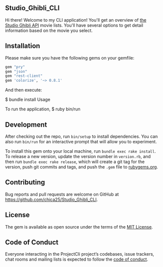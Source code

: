 ## Studio_Ghibli_CLI

Hi there! Welcome to my CLI application! You'll get an overview of [the Studio Ghibli API](https://ghibliapi.herokuapp.com) movie lists. You'll have several options to get detail information based on the movie you select.  

## Installation

Please make sure you have the following gems on your gemfile:

```ruby
gem "pry"
gem "json"
gem "rest-client"
gem 'colorize', '~> 0.8.1'
```

And then execute:

$ bundle install 
 Usage

To run the application, $ ruby bin/run
	
## Development

After checking out the repo, run `bin/setup` to install dependencies. You can also run `bin/run` for an interactive prompt that will allow you to experiment.

To install this gem onto your local machine, run `bundle exec rake install`. To release a new version, update the version number in `version.rb`, and then run `bundle exec rake release`, which will create a git tag for the version, push git commits and tags, and push the `.gem` file to [rubygems.org](https://rubygems.org).

## Contributing

Bug reports and pull requests are welcome on GitHub at https://github.com/chica25/Studio_Ghibli_CLI.

## License

The gem is available as open source under the terms of the [MIT License](https://opensource.org/licenses/MIT).

## Code of Conduct

Everyone interacting in the ProjectCli project’s codebases, issue trackers, chat rooms and mailing lists is expected to follow the [code of conduct](https://www.contributor-covenant.org/version/2/0/code_of_conduct/code_of_conduct.md).


